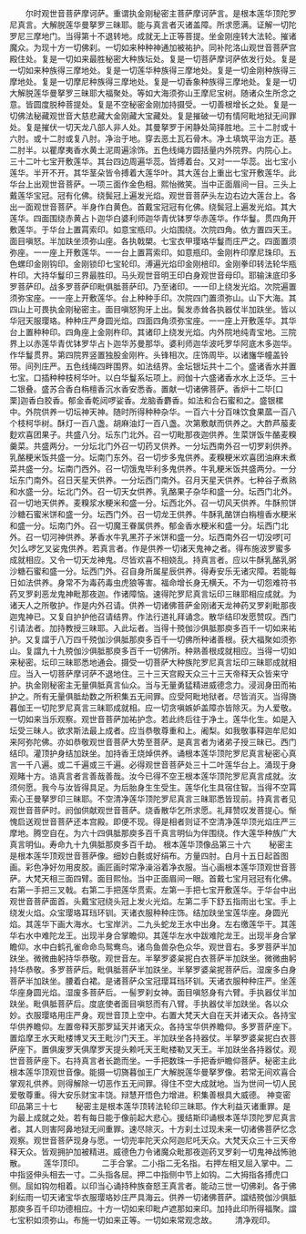 <!-- { "loadSidebar": true } -->
　　尔时观世音菩萨摩诃萨。重谓执金刚秘密主菩萨摩诃萨言。是根本莲华顶陀罗尼真言。大解脱莲华曼拏罗三昧耶。能与真言者灭诸盖障。所求愿满。证解一切陀罗尼三摩地门。当得第十不退转地。成就无上正等菩提。坐金刚座转大法轮。摧诸魔众。为现十方一切佛刹。一切如来种种神通加被祐护。同补陀洛山观世音菩萨宫殿住处。复是一切如来最胜秘密大种族坛处。复是一切菩萨摩诃萨依发行处。复是一切如来种族得三摩地处。复是一切莲华种族得三摩地处。复是一切金刚种族得三摩地处。复是一切摩尼种族得三摩地处。复是一切香象种族得三摩地处。复是一切大解脱莲华曼拏罗三昧耶大福聚处。等如大海须弥山王摩尼宝树。随诸众生所念之意。皆圆度脱种菩提处。复是不空秘密金刚加持摄受。一切善根增长之处。复是一切佛法秘藏观世音大慈悲藏大金刚藏大宝藏处。复是摧破一切有情阿毗地狱无间罪处。复是摧伏一切天龙八部人非人处。其曼拏罗于闲静处简择胜地。三十二肘或十六肘。或十二肘或复八肘。净治于地。穿去恶土瓦石骨木。净土填筑平治方正。基二肘半。以瞿摩夷香水黄土泥周遍涂饰。五色线绳方圆括量内外院界。内院心上。三十二叶七宝开敷莲华。其台四边周遍华蕊。皆搏着台。又对一一华蕊。出七宝小莲华。半开不开。其华茎朵皆令搏着大莲华叶。其大莲台上重出七宝开敷莲华。此华台上出观世音菩萨。一项三面作金色相。熙怡微笑。当中正面眉间一目。三头上戴莲华宝冠。冠有化佛。绕鬓冠上遍发光焰。观世音菩萨头左边右边大莲台上。各出一面观世音菩萨。半身作白黄色。首戴宝冠冠有化佛。绕鬓冠上遍发光焰。其大莲华。四面围绕赤黄占卜迦华白婆利师迦华青优钵罗华赤莲华。作华鬘。贯四角开敷莲华。于华台上置罥索印。如意宝瓶印。火焰围绕。次院四角。依方置四天王。面目嗔怒。半加趺坐须弥山座。各执戟槊。七宝衣甲璎珞华鬘而庄严之。四面置须弥座。一一座上开敷莲华。一一台上置罥索印。如意瓶印。金刚杵印摩尼珠印。五色螺印金刚钩印。金刚锁印七宝轮印。溥遍光焰印金刚棓印。金刚拳印转法轮华瓶杵印。大持华鬘印三界最胜印。马头观世音明王印白身观世音母印。耶输沫底印多罗菩萨印。战多罗菩萨印毗俱胝菩萨印。乃至诸印。一一印上绕发光焰。次院遍置须弥宝座。一一座上开敷莲华。台上种种手印。次院四门置须弥山。山下大海。其四山上可畏执金刚秘密主。面目嗔怒狗牙上出。鬓发赤耸各执器仗半加趺坐。皆以华冠天服璎珞。种种庄严身圆光焰。四面四角须弥宝座。一一座上开敷莲华。其华台上置种种印。四角座上金刚杵印。其诸印上绕发光焰。内外院地纯青宝地。三院界上以赤莲华青优钵罗华占卜迦华苏曼那华。婆利师迦华波吒罗华阿底木多迦华。作华鬘贯界。第四院界竖置独股金刚杵。头锋相次。庄饰周毕。以诸旛华幢盖铃带。间列庄严。五色线绳四畔围界。如法结界。金坛银坛共十二个。盛诸香水并置七宝。口插种种枝柯华叶。以白华鬘系坛项上。阏伽十六盛诸香水水上泛华。三十二银叠。盛苏合香白栴檀香沉水香安悉香。置献一切诸佛菩萨。香炉十二毕[口　　栗]迦香白胶香。郁金香乾闼啰娑香。龙脑香麝香。如法和合石蜜和之。盛银樏中。外院供养一切坛神天神。随时所得种种杂华。一百六十分百味饮食果蓏一百八个枝柯华树。酥灯一百八盏。胡麻油灯一百八盏。次第敷献而供养之。大酢芦菔麦麨欢喜团果子。共盛八分。坛东门北外。召一切毗那夜迦供养。生菜饼饭牛酪麦糗羹菜。共盛两分。一分坛北门外召一切药叉供养。一分坛西南外召一切罗刹供养。乳酪粳米饭共盛一分。坛南门东外。召一切步多鬼供养。麦糗粳米欢喜团油麻末煮菜共盛一分。坛南门西外。召一切饿鬼毕利多鬼供养。牛乳粳米饭共盛两分。一分坛东门南外。召日天星天供养。一分坛西门南外。召月天星天供养。七种谷子煮熟和水盛一分。坛北门外。召一切天女供养。乳酪果子杂华和盛一分。坛西门北外。召一切地天供养。麦糗浆水粳米和盛一分。坛西北外。召一切风天供养。牛酥煎饼沙糖石蜜米饼和盛一分。坛西门外。召一切龙王供养。牛酥乳酪饼白栴檀香水粳米和盛一分。坛南门外。召一切魔王眷属供养。郁金香水粳米和盛一分。坛西门北外。召一切河神供养。茅香水牛乳黑芥子米饼和盛一分。坛西南外召一切没啰[可　　欠]么啰乞叉娑鬼供养。若真言者。作是供养一切诸天鬼神之者。得布施波罗蜜多成就相应。又令一切天龙神鬼。尽皆欢喜不相娆乱。持真言者。应以牛酥乳酪乳粥沙糖石蜜和盛一分。坛西门外。召自身所属星辰供养。得寿安乐无诸灾障。若能每日如法供养。身常不为毒药毒虫虎狼等害。福命增长身无横夭。不为一切怨难符书药叉罗刹恶龙鬼神毗那夜迦。作诸障恼。速得陀罗尼真言坛印三昧耶相应成就。为诸天人之所敬护。作是内外召请。供养一切诸佛菩萨金刚诸天龙神药叉罗刹毗那夜迦鬼神已。又复自护护他召请结界。作法行道礼拜诵念。散华结印发愿赞叹。西门引请法者。加持教授三昧耶。入此坛者。当得十殑伽沙俱胝那庾多百千一切如来祐护。又复譡于八万四千殑伽沙俱胝那庾多百千一切佛所种诸善根。获大福聚如须弥山。复譡九十九殑伽沙俱胝那庾多百千一切佛所。种熟善根成就相应。当得一切如来秘密。坛印三昧耶悉地通会。摄受一切菩萨大种族陀罗尼真言坛印三昧耶成就相应。当入一切菩萨摩诃萨不退地住。三十三天宫殿天众三十三天帝释天众皆来守护。执金刚秘密主无量俱胝真言仙众。当与无量勇猛精进威德念力。浸润身田而祐护之。所有无量俱胝劫数之所积集五无间罪。应受阿毗地狱者。尽皆消灭。当得旖暮伽王一切陀罗尼真言三昧耶成就相。应一切贪嗔嫉妒盖障亦皆除灭。为人爱敬。一切如来当乐观察。观世音菩萨加祐护念。若此终后往于净土。莲华化生。如是入坛受三昧人。欲求斯法最上成者。应当恭敬尊重和上。阇梨。如我敬事释迦牟尼如来阿弥陀佛。亦如恭敬观世音菩萨大势至菩萨。是真言者为诸弟子授三昧已。西门结印。灌顶护身结加趺坐。加持香王烧焯供养。诵根本莲华顶陀罗尼真言秘密心真言一千八遍。或二千遍或三千遍。必得观世音菩萨处三十二叶莲华台上。涌现于身观睹十方。诰真言者言善哉善哉。汝今已得不空王根本莲华顶陀罗尼真言成就。汝须何愿。我今与汝皆得具足。为后胎身生生受生。莲华化生具宿住智。当得不空罥索心王曼拏罗印三昧耶。不空清净莲华顶陀罗尼真言三昧耶悉皆现前。持真言者见观世音菩萨时。阏伽供献观世音菩萨。烧香散华乞所求愿。礼拜赞叹发菩提心。惭愧启送观世音菩萨还本宫殿。即便不现。得是相者则证不空清净莲华顶光焰庄严三摩地。腾空自在。为六十四俱胝那庾多百千真言明仙为伴围绕。作大莲华种族广大真言明仙。寿命九十九俱胝那庾多百千劫。
根本莲华顶像品第三十六
　　秘密主是根本莲华顶观世音菩萨像。细妙白氎或好绢布。方量四肘。白月十五日起首图画。彩色净好勿用皮胶。画匠画时常净澡浴着净衣服。当心画根本莲华顶观世音菩萨。大梵天相三面四臂。面目熙怡。当中正面眉间一眼。首戴七宝月冠冠有化佛。右第一手把三叉戟。右第二手把莲华贯索。左第一手把七宝开敷莲华。于华台中出观世音菩萨面首。头戴宝冠绕头冠上发火光焰。左第二手下舒五指雨出七宝。手上绕发火焰。众宝璎珞耳珰环钏。天诸衣服种种庄饰。结加趺坐宝莲华座。身圆光焰。其莲华下画大海水。七宝岸沜。二九头蛇龙王水中出身。左右缴莲华干。其莲华右水中难陀龙王。出现半身合掌瞻仰。其莲华左水中跋难陀龙王。出现半身合掌瞻仰。水中白鹤孔雀命命鸟鸳鸯鸟。诸鸟鱼兽杂色众华。观世音右。多罗菩萨半加趺坐。微微曲躬持华恭敬。观世音左。半拏罗婆枲抳白衣菩萨半加趺坐。微微曲躬持华恭敬。多罗菩萨后。毗俱胝菩萨半加趺坐。半拏罗婆枲抳菩萨后。湿废多白身菩萨半加趺坐。腰着白裙。是诸菩萨众宝冠璎耳珰环钏。天诸衣服种种庄严。坐莲华座身圆光焰。湿废多菩萨后。一髻罗刹女神。面目嗔怒身有六臂。手执器仗半加趺坐。毗俱胝菩萨后。度底使者面目嗔怒而有八臂。手执器仗半加趺坐。各以众妙。衣服璎珞用庄严身。观世音顶上空中。右置大梵天大自在天并诸天众。各持宝华供养瞻仰。左置帝释天那罗延天并诸天众。各持宝华供养瞻仰。多罗菩萨座下。置焰摩王水天毗楼博叉天王毗沙门天王。半加趺坐各持器仗。半拏罗婆枲抳白衣菩萨座下。置俱废罗天俱摩罗天提头赖吒天王毗楼勒叉天王。半加趺坐各持器仗。观世音菩萨座下。右持真言者长跪而坐。一手把数珠一手把香炉瞻仰菩萨。秘密主此根本莲华顶观世音像。能摄一切旖暮伽王广大解脱莲华曼拏罗像。若常无间欢喜合掌观礼供养。则得解除一切恶作五无间罪。得住不空大成就地。当为世间一切人民爱敬尊重。得大安乐财宝丰饶。辩慧开悟色力增进。积集善根具大威德。
神变密印品第三十七
　　秘密主是根本莲华顶转法轮印三昧耶。作大利益灭诸重罪。是为最上成就之处。若有每日能于像前起大悲心。援结斯印诵根本莲华顶陀罗尼真言者。其人则害阿鼻地狱无间重罪。速尽除灭。十方刹土过现未来一切诸佛菩萨忆念观察。观世音菩萨现身与愿。一切兜率陀天众阿迦尼吒天众。大梵天众三十三天帝释天众。皆观拥护加被精进。威德色力令诸魔众毗那夜迦药叉罗刹一切鬼神战怖驰散。
　　莲华顶印。
　　二手合掌。二小指二无名指。右押左相叉屈入掌中。二中指竖伸头相去一寸。二头指各屈。押二中指侧中节上如钩。二大拇指各搏虎口侧。屈如钩勿相着。以印当心诵持种族奋怒王真言者。能动三世一切佛刹。各于佛刹纭雨一切天诸宝华衣服璎珞妙庄严具海云。供养一切诸佛菩萨。譡结殑伽沙俱胝那庾多百千印功德相应。十方一切如来印毗卢遮那如来印。加持此印所得福聚。譡七宝积如须弥山。布施一切如来正等。一切如来常观念故。
　　清净观印。
